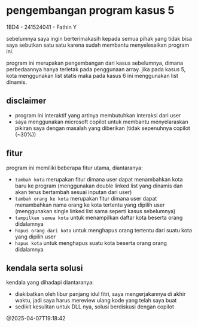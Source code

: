 # pengembangan program kasus 5
1BD4 - 241524041 - Fathin Y

sebelumnya saya ingin berterimakasih kepada semua pihak yang tidak bisa saya sebutkan satu satu karena sudah membantu menyelesaikan program ini.

program ini merupakan pengembangan dari kasus sebelumnya, dimana perbedaannya hanya terletak pada penggunaan array. jika pada kasus 5, kota menggunakan list statis maka pada kasus 6 ini menggunakan list dinamis.

## disclaimer
- program ini interaktif yang artinya membutuhkan interaksi dari user
- saya menggunakan microsoft copilot untuk membantu menyelaraskan pikiran saya dengan masalah yang diberikan (tidak sepenuhnya copilot (~30%))

## fitur
program ini memiliki beberapa fitur utama, diantaranya:
- `tambah kota` merupakan fitur dimana user dapat menambahkan kota baru ke program (menggunakan double linked list yang dinamis dan akan terus bertambah sesuai inputan dari user)
- `tambah orang ke kota` merupakan fitur dimana user dapat menambahkan nama orang ke kota tertentu yang dipilih user (menggunakan single linked list sama seperti kasus sebelumnya)
- `tampilkan semua kota` untuk menampilkan daftar kota beserta orang didalamnya
- `hapus orang dari kota` untuk menghapus orang tertentu dari suatu kota yang dipilih user
- `hapus kota` untuk menghapus suatu kota beserta orang orang didalamnya

## kendala serta solusi
kendala yang dihadapi diantaranya:<br>
- diakibatkan oleh libur panjang idul fitri, saya mengerjakannya di akhir waktu, jadi saya harus mereview ulang kode yang telah saya buat 
- sedikit kesulitan untuk DLL nya, solusi berdiskusi dengan copilot


@2025-04-07T19:18:42
